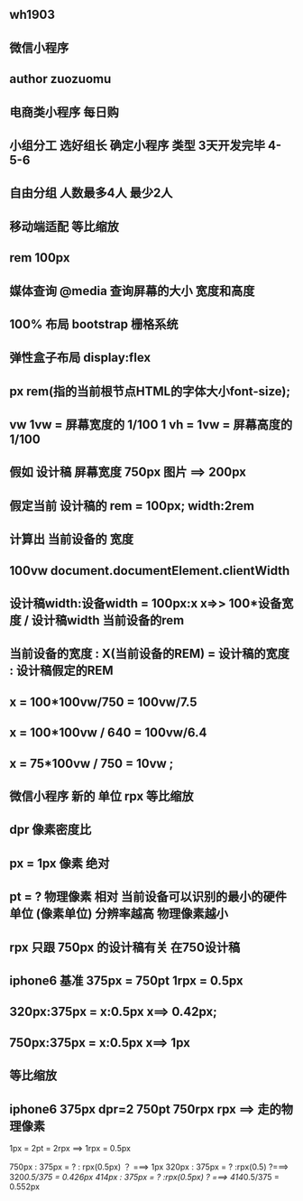 ## wh1903 


## 微信小程序   


## author zuozuomu 


## 电商类小程序   每日购  


##  小组分工 选好组长 确定小程序 类型  3天开发完毕  4-5-6  

##  自由分组  人数最多4人    最少2人  





## 移动端适配   等比缩放  


## rem    100px 

## 媒体查询  @media  查询屏幕的大小 宽度和高度  


## 100% 布局  bootstrap 栅格系统  


## 弹性盒子布局  display:flex 

## px     rem(指的当前根节点HTML的字体大小font-size);   

## vw    1vw = 屏幕宽度的 1/100                 1 vh   = 1vw = 屏幕高度的 1/100 

## 假如 设计稿 屏幕宽度  750px  图片 ==>  200px  

## 假定当前 设计稿的 rem  = 100px;      width:2rem 

## 计算出 当前设备的 宽度 

## 100vw      document.documentElement.clientWidth 

##  设计稿width:设备width = 100px:x     x=>>  100*设备宽度 / 设计稿width  当前设备的rem   
##  当前设备的宽度 : X(当前设备的REM)  = 设计稿的宽度 : 设计稿假定的REM


## x  =  100*100vw/750  = 100vw/7.5

## x  =  100*100vw / 640 = 100vw/6.4


## x =   75*100vw / 750 = 10vw ;



## 微信小程序  新的 单位  rpx  等比缩放
## dpr 像素密度比 
## px = 1px 像素  绝对
## pt = ?   物理像素   相对   当前设备可以识别的最小的硬件单位 (像素单位) 分辨率越高 物理像素越小 

## rpx 只跟 750px 的设计稿有关  在750设计稿   
## iphone6 基准 375px = 750pt   1rpx = 0.5px 



## 320px:375px = x:0.5px x==> 0.42px;  
## 750px:375px = x:0.5px x==> 1px 

##  等比缩放

## iphone6  375px  dpr=2  750pt  750rpx   rpx ==> 走的物理像素  

1px = 2pt  = 2rpx  ==> 1rpx = 0.5px  

750px  : 375px = ? : rpx(0.5px)   ？ ===>   1px 
320px : 375px = ? :rpx(0.5)    ?===>  320*0.5/375 =  0.426px
414px : 375px = ? :rpx(0.5px)  ? ===> 414*0.5/375 = 0.552px 



